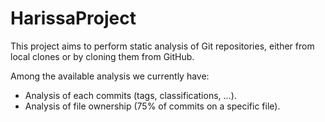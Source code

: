 # HarissaProject

This project aims to perform static analysis of Git repositories,
either from local clones or by cloning them from GitHub.

Among the available analysis we currently have:

- Analysis of each commits (tags, classifications, ...).
- Analysis of file ownership (75% of commits on a specific file).